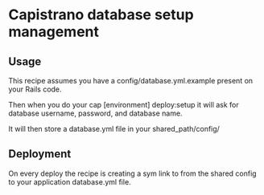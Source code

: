 # Capistrano database setup management

## Usage

This recipe assumes you have a config/database.yml.example present on your Rails code.

Then when you do your cap [environment] deploy:setup it will ask for database username, password, and database name.

It will then store a database.yml file in your shared_path/config/

## Deployment

On every deploy the recipe is creating a sym link to from the shared config to your application database.yml file.
